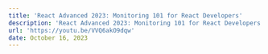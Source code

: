 ```yaml
---
title: 'React Advanced 2023: Monitoring 101 for React Developers'
description: 'React Advanced 2023: Monitoring 101 for React Developers'
url: 'https://youtu.be/VVQ6akO9dqw'
date: October 16, 2023
---
```

